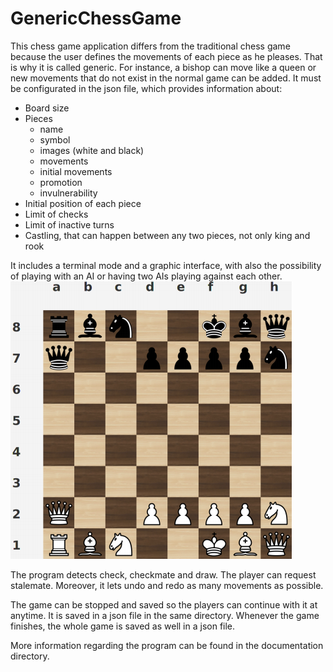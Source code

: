 # GenericChessGame

This chess game application differs from the traditional chess game because the user defines the movements of each piece as he pleases. That is why it is called generic. For instance, a bishop can move like a queen or new movements that do not exist in the normal game can be added. It must be configurated in the json file, which provides information about:

* Board size
* Pieces
  * name
  * symbol
  * images (white and black)
  * movements
  * initial movements
  * promotion 
  * invulnerability
* Initial position of each piece
* Limit of checks
* Limit of inactive turns
* Castling, that can happen between any two pieces, not only king and rook

It includes a terminal mode and a graphic interface, with also the possibility of playing with an AI or having two AIs playing against each other. 
![image board](documentation/board.png)

The program detects check, checkmate and draw. The player can request stalemate. Moreover, it lets undo and redo as many movements as possible.

The game can be stopped and saved so the players can continue with it at anytime. It is saved in a json file in the same directory. Whenever the game finishes, the whole game is saved as well in a json file.

More information regarding the program can be found in the documentation directory.
